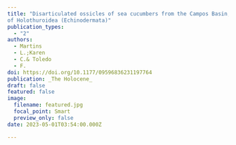 ```yaml
---
title: "Disarticulated ossicles of sea cucumbers from the Campos Basin, Brazil: A new perspective into the discovery of diversity
of Holothuroidea (Echinodermata)"
publication_types:
  - "2"
authors:
  - Martins
  - L.;Karen
  - C.& Toledo 
  - F.
doi: https://doi.org/10.1177/09596836231197764
publication: _The Holocene_
draft: false
featured: false
image:
  filename: featured.jpg
  focal_point: Smart
  preview_only: false
date: 2023-05-01T03:54:00.000Z

---
```

